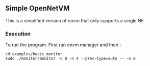 ## Simple OpenNetVM

This is a simplified version of onvm that only supports a single NF.

### Execution
To run the program.
First run onvm manager and then :
```
cd examples/basic_monitor
sudo ./monitor/monitor -c 8 -n 4 --proc-type=auto -- -n 0
```
